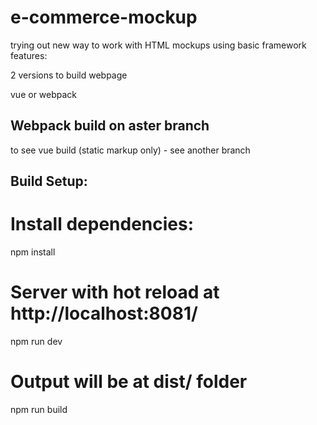 # e-commerce-mockup

trying out new way to work with HTML mockups using basic framework features:

2 versions to build webpage

  vue or webpack

## Webpack build on aster branch
to see vue build (static markup only) - see another branch

## Build Setup:
# Install dependencies:
npm install

# Server with hot reload at http://localhost:8081/
npm run dev

# Output will be at dist/ folder
npm run build
```
